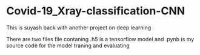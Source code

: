 # Covid-19_Xray-classification-CNN

This is suyash back with another project on deep learning 

There are two files  file contaning .h5 is a tensorflow model and .pynb is my source code for the model traning and evaluating 
